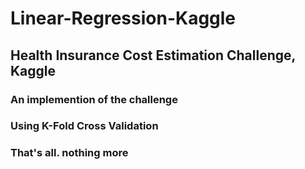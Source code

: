 # Linear-Regression-Kaggle
## Health Insurance Cost Estimation Challenge, Kaggle
### An implemention of the challenge
### Using K-Fold Cross Validation

### That's all. nothing more
